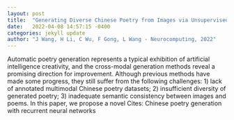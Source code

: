 ```yaml
---
layout: post
title:  "Generating Diverse Chinese Poetry from Images via Unsupervised Method"
date:   2022-04-08 14:57:15 -0400
categories: jekyll update
author: "J Wang, H Li, C Wu, F Gong, L Wang - Neurocomputing, 2022"
---
```

Automatic poetry generation represents a typical exhibition of artificial intelligence creativity, and the cross-modal generation methods reveal a promising direction for improvement. Although previous methods have made some progress, they still suffer from the following challenges: 1) lack of annotated multimodal Chinese poetry datasets; 2) insufficient diversity of generated poetry; 3) inadequate semantic consistency between images and poems. In this paper, we propose a novel Cites: Chinese poetry generation with recurrent neural networks